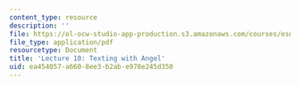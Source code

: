 ```yaml
---
content_type: resource
description: ''
file: https://ol-ocw-studio-app-production.s3.amazonaws.com/courses/esd-051j-engineering-innovation-and-design-fall-2012/ea454057a6608ee3b2abe978e245d350_MITESD_051JF12_Lec10TxtAng.pdf
file_type: application/pdf
resourcetype: Document
title: 'Lecture 10: Texting with Angel'
uid: ea454057-a660-8ee3-b2ab-e978e245d350
---
```

